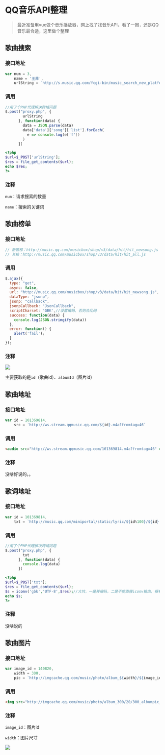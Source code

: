 # QQ音乐API整理

> 最近准备用vue做个音乐播放器，网上找了找音乐API，看了一圈，还是QQ音乐最合适，这里做个整理

## 歌曲搜索

### 接口地址

```js
var num = 3,
    name = '王菲',
    urlString = `http://s.music.qq.com/fcgi-bin/music_search_new_platform?t=0&n=${num}&aggr=1&cr=1&loginUin=0&format=json&inCharset=GB2312&outCharset=utf-8&notice=0&platform=jqminiframe.json&needNewCode=0&p=1&catZhida=0&remoteplace=sizer.newclient.next_song&w=${name}`;
```

### 调用

```js
//用了个PHP代理解决跨域问题
$.post("proxy.php", {
        urlString
      }, function(data) {
        data = JSON.parse(data)
        data['data']['song']['list'].forEach(
          e => console.log(e['f'])
        )
      })
```

```php
<?php
$url=$_POST['urlString'];
$res = file_get_contents($url);
echo $res;
?>
```
### 注释

`num`：请求搜索的数量

`name`：搜索的关键词

## 歌曲榜单

### 接口地址

```js
// 新歌榜：http://music.qq.com/musicbox/shop/v3/data/hit/hit_newsong.js
// 总榜：http://music.qq.com/musicbox/shop/v3/data/hit/hit_all.js
```

### 调用

```js
$.ajax({
  type: "get",
  async: false,
  url: "http://music.qq.com/musicbox/shop/v3/data/hit/hit_newsong.js",
  dataType: "jsonp",
  jsonp: "callback",
  jsonpCallback: "JsonCallback",
  scriptCharset: 'GBK',//设置编码，否则会乱码
  success: function(data) {
    console.log(JSON.stringify(data))
  },
  error: function() {
    alert('fail');
  }
});
```



### 注释

![](http://ww1.sinaimg.cn/large/6c7bfb12gw1fadx7om48cj20uk03mwh5.jpg)

主要获取的是`id`（歌曲id）、`albumId`（图片id）

## 歌曲地址

### 接口地址

```js
var id = 101369814,
    src = `http://ws.stream.qqmusic.qq.com/${id}.m4a?fromtag=46`
```

### 调用

```html
<audio src="http://ws.stream.qqmusic.qq.com/101369814.m4a?fromtag=46" controls></audio>
```

### 注释

没啥好说的。。

## 歌词地址

### 接口地址

```js
var id = 101369814,
    txt = `http://music.qq.com/miniportal/static/lyric/${id%100}/${id}.xml`;
```

### 调用

```js
//用了个PHP代理解决跨域问题
$.post("proxy.php", {
        txt
      }, function(data) {
        console.log(data)
      })
```

```php
<?php
$url=$_POST['txt'];
$res = file_get_contents($url);
$s = iconv('gbk','UTF-8',$res);//大坑，一是转编码，二是不能直接iconv输出，得有个变量转接
echo $s;
?>
```
### 注释

没啥说的

## 歌曲图片

### 接口地址

```js
var image_id = 140820,
    width = 300,
    pic = `http://imgcache.qq.com/music/photo/album_${width}/${image_id%100}/${width}_albumpic_${image_id}_0.jpg`;
```

### 调用

```html
<img src="http://imgcache.qq.com/music/photo/album_300/20/300_albumpic_140820_0.jpg" alt="">
```

### 注释

`image_id`：图片id

`width`：图片尺寸

![](http://ww2.sinaimg.cn/large/6c7bfb12gw1fadxwaiww5j21kw16o7wh.jpg)